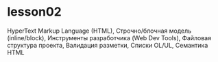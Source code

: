 # lesson02
HyperText Markup Language (HTML), Строчно/блочная модель (inline/block), Инструменты разработчика (Web Dev Tools), Файловая структура проекта, Валидация разметки, Списки OL/UL, Семантика HTML
